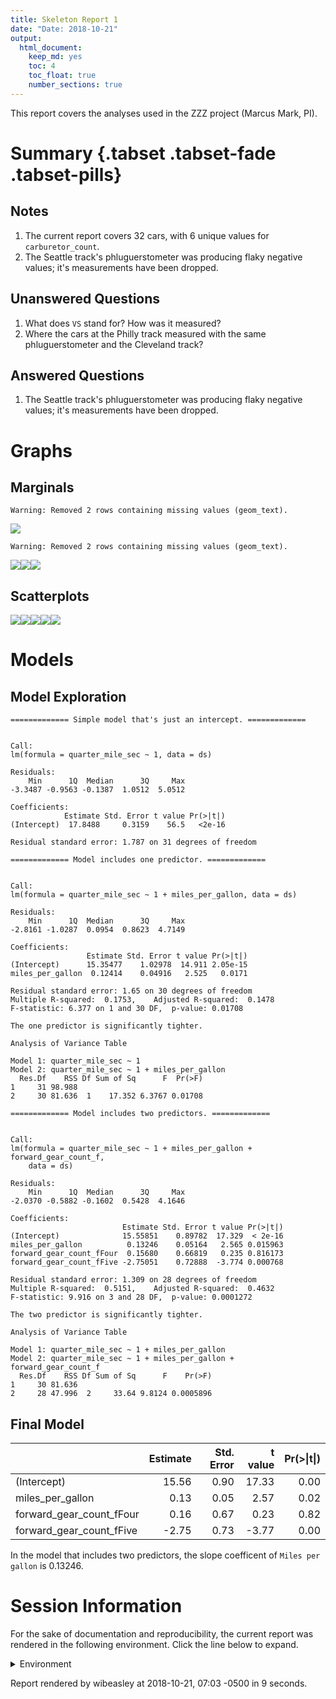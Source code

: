 ```yaml
---
title: Skeleton Report 1
date: "Date: 2018-10-21"
output:
  html_document:
    keep_md: yes
    toc: 4
    toc_float: true
    number_sections: true
---
```


This report covers the analyses used in the ZZZ project (Marcus Mark, PI).

<!--  Set the working directory to the repository's base directory; this assumes the report is nested inside of two directories.-->


<!-- Set the report-wide options, and point to the external code file. -->


<!-- Load 'sourced' R files.  Suppress the output when loading sources. --> 


<!-- Load packages, or at least verify they're available on the local machine.  Suppress the output when loading packages. --> 


<!-- Load any global functions and variables declared in the R file.  Suppress the output. --> 


<!-- Declare any global functions specific to a Rmd output.  Suppress the output. --> 


<!-- Load the datasets.   -->


<!-- Tweak the datasets.   -->


# Summary {.tabset .tabset-fade .tabset-pills}

## Notes 
1. The current report covers 32 cars, with 6 unique values for `carburetor_count`.
1. The Seattle track's phluguerstometer was producing flaky negative values; it's measurements have been dropped.

## Unanswered Questions
1. What does `VS` stand for?  How was it measured?
1. Where the cars at the Philly track measured with the same phluguerstometer and the Cleveland track?
 
## Answered Questions
1. The Seattle track's phluguerstometer was producing flaky negative values; it's measurements have been dropped.

# Graphs

## Marginals

```
Warning: Removed 2 rows containing missing values (geom_text).
```

![](figure-png/marginals-1.png)<!-- -->

```
Warning: Removed 2 rows containing missing values (geom_text).
```

![](figure-png/marginals-2.png)<!-- -->![](figure-png/marginals-3.png)<!-- -->![](figure-png/marginals-4.png)<!-- -->

## Scatterplots
![](figure-png/scatterplots-1.png)<!-- -->![](figure-png/scatterplots-2.png)<!-- -->![](figure-png/scatterplots-3.png)<!-- -->![](figure-png/scatterplots-4.png)<!-- -->![](figure-png/scatterplots-5.png)<!-- -->

# Models
## Model Exploration

```
============= Simple model that's just an intercept. =============
```

```

Call:
lm(formula = quarter_mile_sec ~ 1, data = ds)

Residuals:
    Min      1Q  Median      3Q     Max 
-3.3487 -0.9563 -0.1387  1.0512  5.0512 

Coefficients:
            Estimate Std. Error t value Pr(>|t|)
(Intercept)  17.8488     0.3159    56.5   <2e-16

Residual standard error: 1.787 on 31 degrees of freedom
```

```
============= Model includes one predictor. =============
```

```

Call:
lm(formula = quarter_mile_sec ~ 1 + miles_per_gallon, data = ds)

Residuals:
    Min      1Q  Median      3Q     Max 
-2.8161 -1.0287  0.0954  0.8623  4.7149 

Coefficients:
                 Estimate Std. Error t value Pr(>|t|)
(Intercept)      15.35477    1.02978  14.911 2.05e-15
miles_per_gallon  0.12414    0.04916   2.525   0.0171

Residual standard error: 1.65 on 30 degrees of freedom
Multiple R-squared:  0.1753,	Adjusted R-squared:  0.1478 
F-statistic: 6.377 on 1 and 30 DF,  p-value: 0.01708
```

```
The one predictor is significantly tighter.
```

```
Analysis of Variance Table

Model 1: quarter_mile_sec ~ 1
Model 2: quarter_mile_sec ~ 1 + miles_per_gallon
  Res.Df    RSS Df Sum of Sq      F  Pr(>F)
1     31 98.988                            
2     30 81.636  1    17.352 6.3767 0.01708
```

```
============= Model includes two predictors. =============
```

```

Call:
lm(formula = quarter_mile_sec ~ 1 + miles_per_gallon + forward_gear_count_f, 
    data = ds)

Residuals:
    Min      1Q  Median      3Q     Max 
-2.0370 -0.5882 -0.1602  0.5428  4.1646 

Coefficients:
                         Estimate Std. Error t value Pr(>|t|)
(Intercept)              15.55851    0.89782  17.329  < 2e-16
miles_per_gallon          0.13246    0.05164   2.565 0.015963
forward_gear_count_fFour  0.15680    0.66819   0.235 0.816173
forward_gear_count_fFive -2.75051    0.72888  -3.774 0.000768

Residual standard error: 1.309 on 28 degrees of freedom
Multiple R-squared:  0.5151,	Adjusted R-squared:  0.4632 
F-statistic: 9.916 on 3 and 28 DF,  p-value: 0.0001272
```

```
The two predictor is significantly tighter.
```

```
Analysis of Variance Table

Model 1: quarter_mile_sec ~ 1 + miles_per_gallon
Model 2: quarter_mile_sec ~ 1 + miles_per_gallon + forward_gear_count_f
  Res.Df    RSS Df Sum of Sq      F    Pr(>F)
1     30 81.636                              
2     28 47.996  2     33.64 9.8124 0.0005896
```

## Final Model

|                         | Estimate| Std. Error| t value| Pr(>&#124;t&#124;)|
|:------------------------|--------:|----------:|-------:|------------------:|
|(Intercept)              |    15.56|       0.90|   17.33|               0.00|
|miles_per_gallon         |     0.13|       0.05|    2.57|               0.02|
|forward_gear_count_fFour |     0.16|       0.67|    0.23|               0.82|
|forward_gear_count_fFive |    -2.75|       0.73|   -3.77|               0.00|

In the model that includes two predictors, the slope coefficent of `Miles per gallon` is 0.13246.


# Session Information
For the sake of documentation and reproducibility, the current report was rendered in the following environment.  Click the line below to expand.

<details>
  <summary>Environment <span class="glyphicon glyphicon-plus-sign"></span></summary>

```
─ Session info ──────────────────────────────────────────────────────────
 setting  value                       
 version  R version 3.5.1 (2018-07-02)
 os       Ubuntu 18.04.1 LTS          
 system   x86_64, linux-gnu           
 ui       X11                         
 language (EN)                        
 collate  en_US.UTF-8                 
 ctype    en_US.UTF-8                 
 tz       America/Chicago             
 date     2018-10-21                  

─ Packages ──────────────────────────────────────────────────────────────
 package     * version    date       lib source                          
 assertthat    0.2.0      2017-04-11 [1] CRAN (R 3.5.1)                  
 backports     1.1.2      2017-12-13 [1] CRAN (R 3.5.1)                  
 base64enc     0.1-3      2015-07-28 [1] CRAN (R 3.5.1)                  
 bindr         0.1.1      2018-03-13 [1] CRAN (R 3.5.1)                  
 bindrcpp    * 0.2.2      2018-03-29 [1] CRAN (R 3.5.1)                  
 callr         3.0.0      2018-08-24 [1] CRAN (R 3.5.1)                  
 checkmate     1.8.9-9000 2018-08-18 [1] Github (mllg/checkmate@bd7d200) 
 cli           1.0.1      2018-09-25 [1] CRAN (R 3.5.1)                  
 colorspace    1.3-2      2016-12-14 [1] CRAN (R 3.5.1)                  
 crayon        1.3.4      2017-09-16 [1] CRAN (R 3.5.1)                  
 desc          1.2.0      2018-05-01 [1] CRAN (R 3.5.1)                  
 devtools      2.0.0      2018-10-19 [1] CRAN (R 3.5.1)                  
 digest        0.6.18     2018-10-10 [1] CRAN (R 3.5.1)                  
 dplyr         0.7.7      2018-10-16 [1] CRAN (R 3.5.1)                  
 evaluate      0.12       2018-10-09 [1] CRAN (R 3.5.1)                  
 fs            1.2.6      2018-08-23 [1] CRAN (R 3.5.1)                  
 ggplot2     * 3.0.0      2018-07-03 [1] CRAN (R 3.5.1)                  
 glue          1.3.0      2018-07-17 [1] CRAN (R 3.5.1)                  
 gtable        0.2.0      2016-02-26 [1] CRAN (R 3.5.1)                  
 highr         0.7        2018-06-09 [1] CRAN (R 3.5.1)                  
 hms           0.4.2.9001 2018-08-18 [1] Github (tidyverse/hms@979286f)  
 htmltools     0.3.6      2017-04-28 [1] CRAN (R 3.5.1)                  
 knitr       * 1.20       2018-02-20 [1] CRAN (R 3.5.1)                  
 labeling      0.3        2014-08-23 [1] CRAN (R 3.5.1)                  
 lazyeval      0.2.1      2017-10-29 [1] CRAN (R 3.5.1)                  
 magrittr    * 1.5        2014-11-22 [1] CRAN (R 3.5.1)                  
 memoise       1.1.0      2017-04-21 [1] CRAN (R 3.5.1)                  
 munsell       0.5.0      2018-06-12 [1] CRAN (R 3.5.1)                  
 pillar        1.3.0      2018-07-14 [1] CRAN (R 3.5.1)                  
 pkgbuild      1.0.2      2018-10-16 [1] CRAN (R 3.5.1)                  
 pkgconfig     2.0.2      2018-08-16 [1] CRAN (R 3.5.1)                  
 pkgload       1.0.1      2018-10-11 [1] CRAN (R 3.5.1)                  
 plyr          1.8.4      2016-06-08 [1] CRAN (R 3.5.1)                  
 prettyunits   1.0.2      2015-07-13 [1] CRAN (R 3.5.1)                  
 processx      3.2.0      2018-08-16 [1] CRAN (R 3.5.1)                  
 ps            1.2.0      2018-10-16 [1] CRAN (R 3.5.1)                  
 purrr         0.2.5      2018-05-29 [1] CRAN (R 3.5.1)                  
 R6            2.3.0      2018-10-04 [1] CRAN (R 3.5.1)                  
 Rcpp          0.12.19    2018-10-01 [1] CRAN (R 3.5.1)                  
 readr         1.2.0      2018-09-16 [1] Github (tidyverse/readr@a19ffac)
 remotes       2.0.0      2018-10-11 [1] CRAN (R 3.5.1)                  
 rlang         0.2.2      2018-08-16 [1] CRAN (R 3.5.1)                  
 rmarkdown     1.10       2018-06-11 [1] CRAN (R 3.5.1)                  
 rprojroot     1.3-2      2018-01-03 [1] CRAN (R 3.5.1)                  
 scales        1.0.0      2018-08-09 [1] CRAN (R 3.5.1)                  
 sessioninfo   1.1.0      2018-09-25 [1] CRAN (R 3.5.1)                  
 stringi       1.2.4      2018-07-20 [1] CRAN (R 3.5.1)                  
 stringr       1.3.1      2018-05-10 [1] CRAN (R 3.5.1)                  
 testthat      2.0.1      2018-10-13 [1] CRAN (R 3.5.1)                  
 tibble        1.4.2      2018-01-22 [1] CRAN (R 3.5.1)                  
 tidyselect    0.2.5      2018-10-11 [1] CRAN (R 3.5.1)                  
 usethis       1.4.0      2018-08-14 [1] CRAN (R 3.5.1)                  
 viridisLite   0.3.0      2018-02-01 [1] CRAN (R 3.5.1)                  
 withr         2.1.2      2018-03-15 [1] CRAN (R 3.5.1)                  
 yaml          2.2.0      2018-07-25 [1] CRAN (R 3.5.1)                  

[1] /home/wibeasley/R/x86_64-pc-linux-gnu-library/3.5
[2] /usr/local/lib/R/site-library
[3] /usr/lib/R/site-library
[4] /usr/lib/R/library
```
</details>



Report rendered by wibeasley at 2018-10-21, 07:03 -0500 in 9 seconds.

